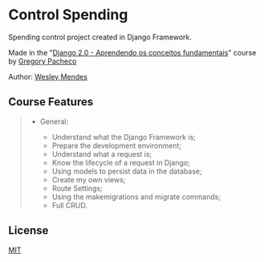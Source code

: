# Control Spending

Spending control project created in Django Framework.

Made in the "[Django 2.0 - Aprendendo os conceitos fundamentais](https://www.udemy.com/course/django-20-aprendendo-os-conceitos-fundamentais/)" course by [Gregory Pacheco](https://www.udemy.com/user/gpzimpacheco/)

Author: [Wesley Mendes](https://github.com/WesGtoX)

## Course Features

> - General:
>
>   - Understand what the Django Framework is;
>   - Prepare the development environment;
>   - Understand what a request is;
>   - Know the lifecycle of a request in Django;
>   - Using models to persist data in the database;
>   - Create my own views;
>   - Route Settings;
>   - Using the makemigrations and migrate commands;
>   - Full CRUD.

## License

[MIT](LICENSE)